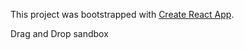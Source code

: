 This project was bootstrapped with [Create React App](https://github.com/facebookincubator/create-react-app).

Drag and Drop sandbox
